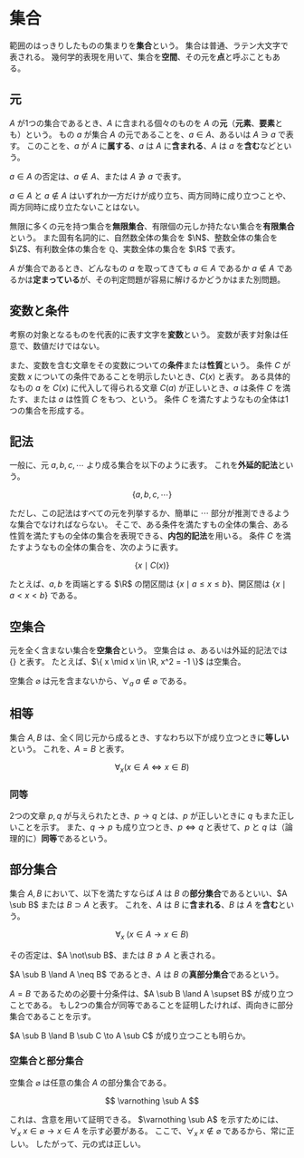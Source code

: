 # 集合

範囲のはっきりしたものの集まりを**集合**という。
集合は普通、ラテン大文字で表される。
幾何学的表現を用いて、集合を**空間**、その元を**点**と呼ぶこともある。

## 元

$A$ が1つの集合であるとき、$A$ に含まれる個々のものを $A$ の**元**（**元素**、**要素**とも）という。
もの $a$ が集合 $A$ の元であることを、$a \in A$、あるいは $A \ni a$ で表す。
このことを、$a$ が $A$ に**属する**、$a$ は $A$ に**含まれる**、$A$ は $a$ を**含む**などという。

$a \in A$ の否定は、$a \not\in A$、または $A \not\ni a$ で表す。

$a \in A$ と $a \not\in A$ はいずれか一方だけが成り立ち、両方同時に成り立つことや、両方同時に成り立たないことはない。

無限に多くの元を持つ集合を**無限集合**、有限個の元しか持たない集合を**有限集合**という。
また固有名詞的に、自然数全体の集合を $\N$、整数全体の集合を $\Z$、有利数全体の集合を $\mathbb{Q}$、実数全体の集合を $\R$ で表す。

$A$ が集合であるとき、どんなもの $a$ を取ってきても $a \in A$ であるか $a \not\in A$ であるかは**定まっている**が、その判定問題が容易に解けるかどうかはまた別問題。

## 変数と条件

考察の対象となるものを代表的に表す文字を**変数**という。
変数が表す対象は任意で、数値だけではない。

また、変数を含む文章をその変数についての**条件**または**性質**という。
条件 $C$ が変数 $x$ についての条件であることを明示したいとき、$C(x)$ と表す。
ある具体的なもの $a$ を $C(x)$ に代入して得られる文章 $C(a)$ が正しいとき、$a$ は条件 $C$ を満たす、または $a$ は性質 $C$ をもつ、という。
条件 $C$ を満たすようなもの全体は1つの集合を形成する。

## 記法

一般に、元 $a, b, c, \cdots$ より成る集合を以下のように表す。
これを**外延的記法**という。

$$
\{ a, b, c, \cdots \}
$$

ただし、この記法はすべての元を列挙するか、簡単に $\cdots$ 部分が推測できるような集合でなければならない。
そこで、ある条件を満たすもの全体の集合、ある性質を満たすもの全体の集合を表現できる、**内包的記法**を用いる。
条件 $C$ を満たすようなもの全体の集合を、次のように表す。

$$
\{x \mid C(x)\}
$$

たとえば、$a, b$ を両端とする $\R$ の閉区間は $\{x \mid a \le x \le b\}$、開区間は $\{x \mid a < x < b \}$ である。

## 空集合

元を全く含まない集合を**空集合**という。
空集合は $\varnothing$、あるいは外延的記法では $\{ \}$ と表す。
たとえば、$\{ x \mid x \in \R, x^2 = -1 \}$ は空集合。

空集合 $\varnothing$ は元を含まないから、$\forall_a \; a \not\in \varnothing$ である。

## 相等

集合 $A, B$ は、全く同じ元から成るとき、すなわち以下が成り立つときに**等しい**という。
これを、$A = B$ と表す。

$$
\forall_x (x \in A \Leftrightarrow x \in B)
$$

### 同等

2つの文章 $p, q$ が与えられたとき、$p \to q$ とは、$p$ が正しいときに $q$ もまた正しいことを示す。
また、$q \to p$ も成り立つとき、$p \Leftrightarrow q$ と表せて、$p$ と $q$ は（論理的に）**同等**であるという。

## 部分集合

集合 $A, B$ において、以下を満たすならば $A$ は $B$ の**部分集合**であるといい、$A \sub B$ または $B \supset A$ と表す。
これを、$A$ は $B$ に**含まれる**、$B$ は $A$ を**含む**という。

$$
\forall_x \; (x \in A \to x \in B)
$$

その否定は、$A \not\sub B$、または $B \not\supset A$ と表される。

$A \sub B \land A \neq B$ であるとき、$A$ は $B$ の**真部分集合**であるという。

$A = B$ であるための必要十分条件は、$A \sub B \land A \supset B$ が成り立つことである。
もし2つの集合が同等であることを証明したければ、両向きに部分集合であることを示す。

$A \sub B \land B \sub C \to A \sub C$ が成り立つことも明らか。

### 空集合と部分集合

空集合 $\varnothing$ は任意の集合 $A$ の部分集合である。

$$
\varnothing \sub A
$$

これは、含意を用いて証明できる。
$\varnothing \sub A$ を示すためには、$\forall_x \; x \in \varnothing \to x \in A$ を示す必要がある。
ここで、$\forall_x \; x \not\in \varnothing$ であるから、常に正しい。
したがって、元の式は正しい。

